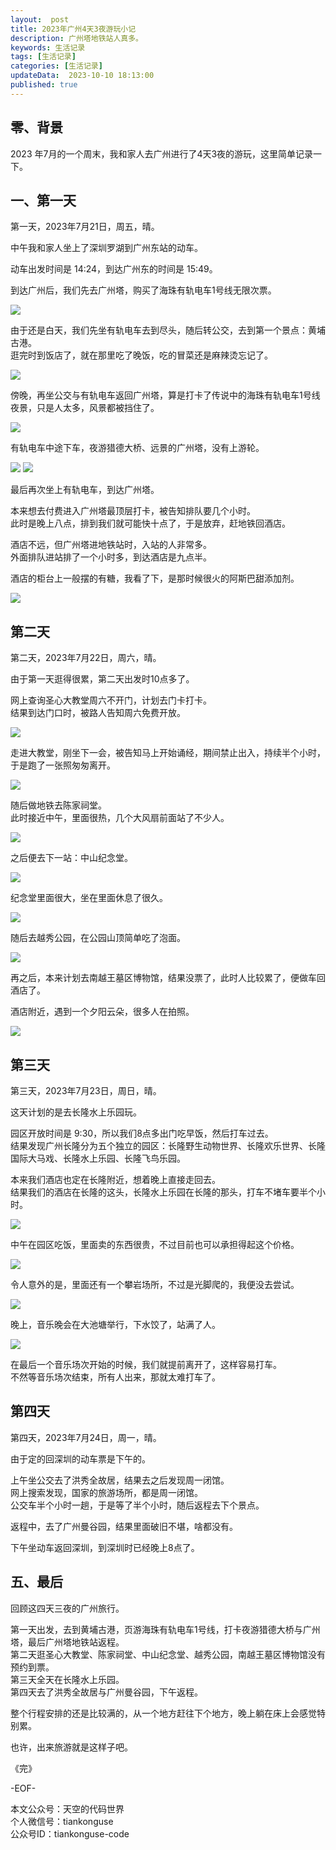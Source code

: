 ```yaml
---   
layout:  post  
title: 2023年广州4天3夜游玩小记      
description: 广州塔地铁站人真多。          
keywords: 生活记录  
tags: [生活记录]    
categories: [生活记录]  
updateData:  2023-10-10 18:13:00  
published: true  
---  
```



## 零、背景  


2023 年7月的一个周末，我和家人去广州进行了4天3夜的游玩，这里简单记录一下。  


## 一、第一天 


第一天，2023年7月21日，周五，晴。  


中午我和家人坐上了深圳罗湖到广州东站的动车。  


动车出发时间是 14:24，到达广州东的时间是 15:49。  


到达广州后，我们先去广州塔，购买了海珠有轨电车1号线无限次票。  



![](https://res2023.tiankonguse.com/images/2023/10/10/001.png)



由于还是白天，我们先坐有轨电车去到尽头，随后转公交，去到第一个景点：黄埔古港。  
逛完时到饭店了，就在那里吃了晚饭，吃的冒菜还是麻辣烫忘记了。  


![](https://res2023.tiankonguse.com/images/2023/10/10/002.png)


傍晚，再坐公交与有轨电车返回广州塔，算是打卡了传说中的海珠有轨电车1号线夜景，只是人太多，风景都被挡住了。  


![](https://res2023.tiankonguse.com/images/2023/10/10/003.png)


有轨电车中途下车，夜游猎德大桥、远景的广州塔，没有上游轮。  




![](https://res2023.tiankonguse.com/images/2023/10/10/004.png)
![](https://res2023.tiankonguse.com/images/2023/10/10/005.png)



最后再次坐上有轨电车，到达广州塔。  


本来想去付费进入广州塔最顶层打卡，被告知排队要几个小时。  
此时是晚上八点，排到我们就可能快十点了，于是放弃，赶地铁回酒店。  


酒店不远，但广州塔进地铁站时，入站的人非常多。  
外面排队进站排了一个小时多，到达酒店是九点半。  


酒店的柜台上一般摆的有糖，我看了下，是那时候很火的阿斯巴甜添加剂。  


![](https://res2023.tiankonguse.com/images/2023/10/10/006.png)


## 第二天  


第二天，2023年7月22日，周六，晴。  


由于第一天逛得很累，第二天出发时10点多了。  


网上查询圣心大教堂周六不开门，计划去门卡打卡。  
结果到达门口时，被路人告知周六免费开放。  

![](https://res2023.tiankonguse.com/images/2023/10/10/007.png)


走进大教堂，刚坐下一会，被告知马上开始诵经，期间禁止出入，持续半个小时，于是跑了一张照匆匆离开。  



![](https://res2023.tiankonguse.com/images/2023/10/10/008.png)


随后做地铁去陈家祠堂。  
此时接近中午，里面很热，几个大风扇前面站了不少人。  


![](https://res2023.tiankonguse.com/images/2023/10/10/009.png)


之后便去下一站：中山纪念堂。  


![](https://res2023.tiankonguse.com/images/2023/10/10/010.png)


纪念堂里面很大，坐在里面休息了很久。  


![](https://res2023.tiankonguse.com/images/2023/10/10/011.png)


随后去越秀公园，在公园山顶简单吃了泡面。  


![](https://res2023.tiankonguse.com/images/2023/10/10/012.png)


再之后，本来计划去南越王墓区博物馆，结果没票了，此时人比较累了，便做车回酒店了。  


酒店附近，遇到一个夕阳云朵，很多人在拍照。  


![](https://res2023.tiankonguse.com/images/2023/10/10/013.png)


## 第三天  


第三天，2023年7月23日，周日，晴。


这天计划的是去长隆水上乐园玩。  


园区开放时间是 9:30，所以我们8点多出门吃早饭，然后打车过去。  
结果发现广州长隆分为五个独立的园区：长隆野生动物世界、长隆欢乐世界、长隆国际大马戏、长隆水上乐园、长隆飞鸟乐园。  


本来我们酒店也定在长隆附近，想着晚上直接走回去。  
结果我们的酒店在长隆的这头，长隆水上乐园在长隆的那头，打车不堵车要半个小时。  


![](https://res2023.tiankonguse.com/images/2023/10/10/014.png)


中午在园区吃饭，里面卖的东西很贵，不过目前也可以承担得起这个价格。  


![](https://res2023.tiankonguse.com/images/2023/10/10/015.png)



令人意外的是，里面还有一个攀岩场所，不过是光脚爬的，我便没去尝试。  


![](https://res2023.tiankonguse.com/images/2023/10/10/017.png)



晚上，音乐晚会在大池塘举行，下水饺了，站满了人。  


![](https://res2023.tiankonguse.com/images/2023/10/10/016.png)


在最后一个音乐场次开始的时候，我们就提前离开了，这样容易打车。  
不然等音乐场次结束，所有人出来，那就太难打车了。  


## 第四天  


第四天，2023年7月24日，周一，晴。  


由于定的回深圳的动车票是下午的。  


上午坐公交去了洪秀全故居，结果去之后发现周一闭馆。  
网上搜索发现，国家的旅游场所，都是周一闭馆。  
公交车半个小时一趟，于是等了半个小时，随后返程去下个景点。  


返程中，去了广州曼谷园，结果里面破旧不堪，啥都没有。  


下午坐动车返回深圳，到深圳时已经晚上8点了。  


## 五、最后  


回顾这四天三夜的广州旅行。  


第一天出发，去到黄埔古港，页游海珠有轨电车1号线，打卡夜游猎德大桥与广州塔，最后广州塔地铁站返程。  
第二天逛圣心大教堂、陈家祠堂、中山纪念堂、越秀公园，南越王墓区博物馆没有预约到票。  
第三天全天在长隆水上乐园。  
第四天去了洪秀全故居与广州曼谷园，下午返程。  


整个行程安排的还是比较满的，从一个地方赶往下个地方，晚上躺在床上会感觉特别累。  


也许，出来旅游就是这样子吧。  


《完》  


-EOF-  



本文公众号：天空的代码世界  
个人微信号：tiankonguse  
公众号ID：tiankonguse-code  
  

